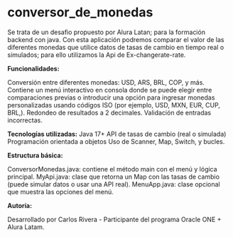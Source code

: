 # conversor_de_monedas
Se trata de un desafio propuesto por Alura Latan; para la formación backend con java.
Con esta aplicación podremos comparar el valor de las diferentes monedas que utilice datos de tasas de cambio en tiempo real o simulados; para ello utilizamos la Api de Ex-changerate-rate.  

**Funcionalidades:**  

Conversión entre diferentes monedas: USD, ARS, BRL, COP, y más.
Contiene un menú interactivo en consola donde se puede elegir entre comparaciones previas o introducir una opción para ingresar monedas personalizadas usando códigos ISO (por ejemplo, USD, MXN, EUR, CUP, BRL,).
Redondeo de resultados a 2 decimales.
Validación de entradas incorrectas.  

**Tecnologías utilizadas:** 
Java 17+
API de tasas de cambio (real o simulada)
Programación orientada a objetos
Uso de Scanner, Map, Switch, y bucles.  

**Estructura básica:**  

ConversorMonedas.java: contiene el método main con el menú y lógica principal.
MyApi.java: clase que retorna un Map con las tasas de cambio (puede simular datos o usar una API real).
MenuApp.java: clase opcional que muestra las opciones del menú.  

**Autoría:**  

Desarrollado por Carlos Rivera - Participante del programa Oracle ONE + Alura Latam.
